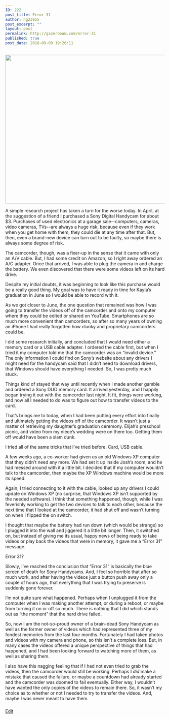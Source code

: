 ```yaml
---
ID: 222
post_title: Error 31
author: ng23055
post_excerpt: ""
layout: post
permalink: http://gazerbeam.com/error-31
published: true
post_date: 2018-09-09 19:26:11
---
```

<img title="" src="http://gazerbeam.com/wp-content/uploads/2018/09/null.jpeg" alt="" width="624" height="468" />

A simple research project has taken a turn for the worse today. In April, at the suggestion of a friend I purchased a Sony Digital Handycam for about $3. Purchases of used electronics at a garage sale--computers, cameras, video cameras, TVs--are always a huge risk, because even if they work when you get home with them, they could die at any time after that. But, then, even a brand-new device can turn out to be faulty, so maybe there is always some degree of risk.

The camcorder, though, was a fixer-up in the sense that it came with only an A/V cable. But, I had some credit on Amazon, so I right away ordered an A/C adapter. Once that arrived, I was able to plug the camera in and charge the battery. We even discovered that there were some videos left on its hard drive.

Despite my initial doubts, it was beginning to look like this purchase would be a really good thing. My goal was to have it ready in time for Kayla’s graduation in June so I would be able to record with it.

As we got closer to June, the one question that remained was how I was going to transfer the videos off of the camcorder and onto my computer where they could be edited or shared on YouTube. Smartphones are so much more convenient than camcorders, so after so many years of owning an iPhone I had really forgotten how clunky and proprietary camcorders could be.

I did some research initially, and concluded that I would need either a memory card or a USB cable adapter. I ordered the cable first, but when I tried it my computer told me that the camcorder was an “invalid device.” The only information I could find on Sony’s website about any drivers I might need for the handycam said that I didn’t need to download drivers, that Windows should have everything I needed. So, I was pretty much stuck.

Things kind of stayed that way until recently when I made another gamble and ordered a Sony DUO memory card. It arrived yesterday, and I happily began trying it out with the camcorder last night. It fit, things were working, and now all I needed to do was to figure out how to transfer videos to the card.

That’s brings me to today, when I had been putting every effort into finally and ultimately getting the videos off of the camcorder. It wasn’t just a matter of retrieving my daughter’s graduation ceremony. Elijah’s preschool picnic, and video from my niece’s wedding were on there too. Getting them off would have been a slam dunk.

I tried all of the same tricks that I’ve tried before. Card, USB cable.

A few weeks ago, a co-worker had given us an old Windows XP computer that they didn’t need any more. We had set it up inside Josh’s room, and he had messed around with it a little bit. I decided that if my computer wouldn’t talk to the camcorder, then maybe the XP Windows machine would be more its speed.

Again, I tried connecting to it with the cable, looked up any drivers I could update on Windows XP (no surprise, that Windows XP isn’t supported by the needed software). I think that something happened, though, while I was feverishly working to get the two devices to talk to each other, because the next time that I looked at the camcorder, it had shut off and wasn’t turning on when I flipped the on switch.

I thought that maybe the battery had run down (which would be strange) so I plugged it into the wall and jiggered it a little bit longer. Then, it switched on, but instead of giving me its usual, happy news of being ready to take videos or play back the videos that were in memory, it gave me a “Error 31” message.

Error 31?

Slowly, I’ve reached the conclusion that “Error 31” is basically the blue screen of death for Sony Handycams. And, I feel so horrible that after so much work, and after having the videos just a button push away only a couple of hours ago, that everything that I was trying to preserve is suddenly gone forever.

I’m not quite sure what happened. Perhaps when I unplugged it from the computer when I was making another attempt, or during a reboot, or maybe from turning it on or off so much. There is nothing that I did which stands out as “the moment” that the hard drive failed.

So, now I am the not-so-proud owner of a brain-dead Sony Handycam as well as the former owner of videos which had represented three of my fondest memories from the last four months. Fortunately I had taken photos and videos with my camera and phone, so this isn’t a complete loss. But, in many cases the videos offered a unique perspective of things that had happened, and I had been looking forward to watching more of them, as well as sharing them.

I also have this nagging feeling that if I had not even tried to grab the videos, then the camcorder would still be working. Perhaps I <i>did </i>make a mistake that caused the failure, or maybe a countdown had already started and the camcorder was doomed to fail eventually. Either way, I wouldn’t have wanted the only copies of the videos to remain there. So, it wasn’t my choice as to whether or not I needed to try to transfer the videos. And, maybe I was never meant to have them.

###

<a href="https://docs.google.com/document/d/1tZmrABMaq8xJv_326E7dY7BRwWQTal3jQoFvBetFHGg/edit?usp=sharing">Edit</a>